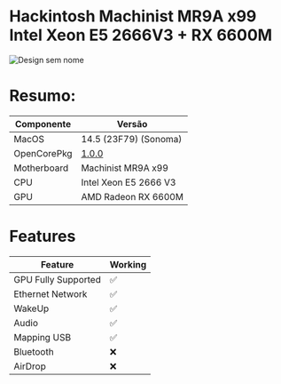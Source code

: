 # Hackintosh Machinist MR9A x99 Intel Xeon E5 2666V3 + RX 6600M

![Design sem nome](https://github.com/eudevedu/EFI-Xeon-x99-e5-2666v3-RX6600M/assets/72777045/95d2d859-0df2-446f-8431-565e758deaf8)

# Resumo:
<div align="center">
  
| Componente       | Versão                                     |
|------------------|--------------------------------------------|
| MacOS            | 14.5 (23F79) (Sonoma)                      |
| OpenCorePkg      | [1.0.0](https://github.com/acidanthera/OpenCorePkg/releases/tag/1.0.0) |
| Motherboard      | Machinist MR9A x99                         |
| CPU              | Intel Xeon E5 2666 V3                      |
| GPU              | AMD Radeon RX 6600M                        |
</div>

# Features 

<div align="center">

| Feature              | Working |
|----------------------|---------|
| GPU Fully Supported  | ✅      |
| Ethernet Network     | ✅      |
| WakeUp               | ✅      |
| Audio                | ✅      |
| Mapping USB          | ✅      |
| Bluetooth            | ❌      |
| AirDrop              | ❌      |

</div>

